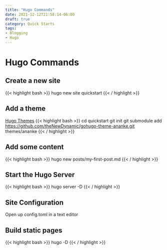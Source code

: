 ```yaml
---
title: "Hugo Commands"
date: 2021-12-12T21:58:14-06:00
draft: true
category: Quick Starts
tags:
- Blogging
- Hugo
---
```


# Hugo Commands

## Create a new site
{{< highlight bash >}}
hugo new site quickstart
{{< / highlight >}}

## Add a theme
[Hugo Themes](https://themes.gohugo.io/)
{{< highlight bash >}}
cd quickstart
git init
git submodule add https://github.com/theNewDynamic/gohugo-theme-ananke.git themes/ananke
{{< / highlight >}}

## Add some content
{{< highlight bash >}}
hugo new posts/my-first-post.md
{{< / highlight >}}

## Start the Hugo Server
{{< highlight bash >}}
hugo server -D
{{< / highlight >}}

## Site Configuration
Open up config.toml in a text editor

## Build static pages
{{< highlight bash >}}
hugo -D
{{< / highlight >}}

